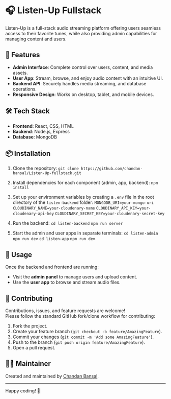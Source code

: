 
# 🎧 Listen-Up Fullstack

Listen-Up is a full-stack audio streaming platform offering users seamless access to their favorite tunes, while also providing admin capabilities for managing content and users.

## 🚀 Features
- **Admin Interface**: Complete control over users, content, and media assets.
- **User App**: Stream, browse, and enjoy audio content with an intuitive UI.
- **Backend API**: Securely handles media streaming, and database operations.
- **Responsive Design**: Works on desktop, tablet, and mobile devices.

## 🛠️ Tech Stack
- **Frontend**: React, CSS, HTML
- **Backend**: Node.js, Express
- **Database**: MongoDB

## 📦 Installation

1. Clone the repository:
   `git clone https://github.com/chandan-bansal/Listen-Up-fullstack.git`

2. Install dependencies for each component (admin, app, backend):
   `npm install`

3. Set up your environment variables by creating a `.env` file in the root directory of the `listen-backend` folder:
   `MONGODB_URI=your-mongo-uri`
   `CLOUDINARY_NAME=your-cloudenary-name`
   `CLOUDINARY_API_KEY=your-cloudenary-api-key`
   `CLOUDINARY_SECRET_KEY=your-cloudenary-secret-key`

4. Run the backend:
   `cd listen-backend`
   `npm run server`

5. Start the admin and user apps in separate terminals:
   `cd listen-admin`
   `npm run dev`
   `cd listen-app`
   `npm run dev`

## 📖 Usage
Once the backend and frontend are running:
- Visit the **admin panel** to manage users and upload content.
- Use the **user app** to browse and stream audio files.

## 🤝 Contributing
Contributions, issues, and feature requests are welcome!  
Please follow the standard GitHub fork/clone workflow for contributing:
1. Fork the project.
2. Create your feature branch (`git checkout -b feature/AmazingFeature`).
3. Commit your changes (`git commit -m 'Add some AmazingFeature'`).
4. Push to the branch (`git push origin feature/AmazingFeature`).
5. Open a pull request.


## 👨‍💻 Maintainer
Created and maintained by [Chandan Bansal](https://github.com/chandan-bansal).

---

Happy coding! 🎉
